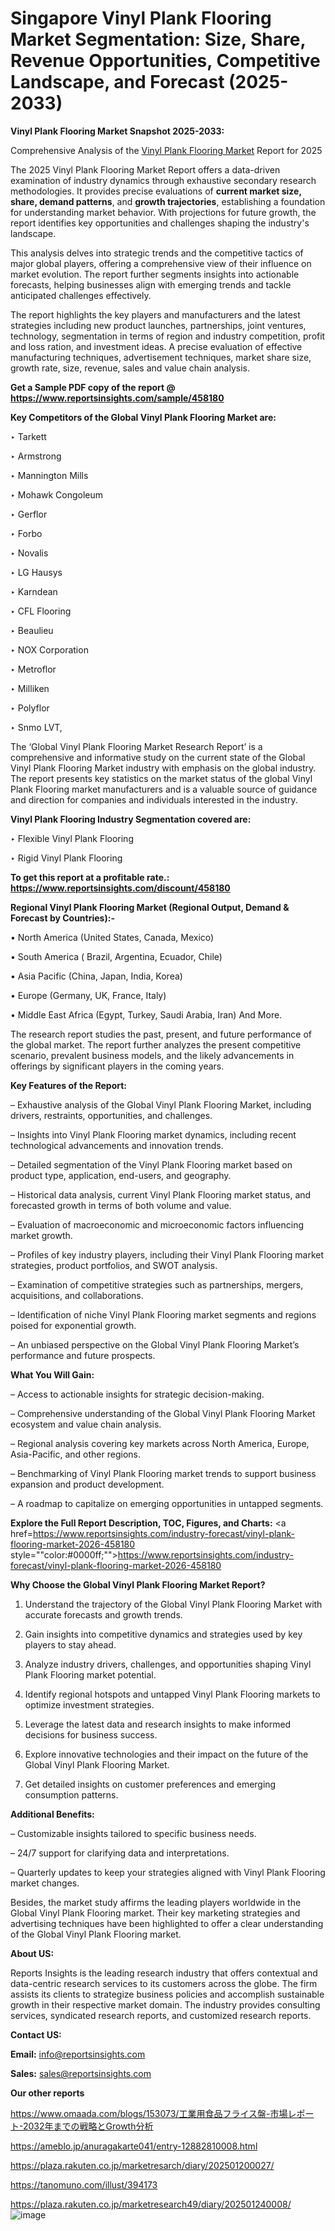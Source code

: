 # Singapore Vinyl Plank Flooring Market Segmentation: Size, Share, Revenue Opportunities, Competitive Landscape, and Forecast (2025-2033)

<strong>Vinyl Plank Flooring Market Snapshot 2025-2033:</strong>

Comprehensive Analysis of the <a href=https://www.reportsinsights.com/sample/458180>Vinyl Plank Flooring Market</a> Report for 2025

The 2025 Vinyl Plank Flooring Market Report offers a data-driven examination of industry dynamics through exhaustive secondary research methodologies. It provides precise evaluations of <strong>current market size, share, demand patterns</strong>, and <strong>growth trajectories</strong>, establishing a foundation for understanding market behavior. With projections for future growth, the report identifies key opportunities and challenges shaping the industry's landscape.

This analysis delves into strategic trends and the competitive tactics of major global players, offering a comprehensive view of their influence on market evolution. The report further segments insights into actionable forecasts, helping businesses align with emerging trends and tackle anticipated challenges effectively.

The report highlights the key players and manufacturers and the latest strategies including new product launches, partnerships, joint ventures, technology, segmentation in terms of region and industry competition, profit and loss ration, and investment ideas. A precise evaluation of effective manufacturing techniques, advertisement techniques, market share size, growth rate, size, revenue, sales and value chain analysis.

<strong>Get a Sample PDF copy of the report @ <a href=https://www.reportsinsights.com/sample/458180 style=color:#0000ff;>https://www.reportsinsights.com/sample/458180</a></strong>

<strong>Key Competitors of the Global Vinyl Plank Flooring Market are:</strong>

‣ Tarkett

‣ Armstrong

‣ Mannington Mills

‣ Mohawk Congoleum

‣ Gerflor

‣ Forbo

‣ Novalis

‣ LG Hausys

‣ Karndean

‣ CFL Flooring

‣ Beaulieu

‣ NOX Corporation

‣ Metroflor

‣ Milliken

‣ Polyflor

‣ Snmo LVT,

The ‘Global Vinyl Plank Flooring Market Research Report’ is a comprehensive and informative study on the current state of the Global Vinyl Plank Flooring Market industry with emphasis on the global industry. The report presents key statistics on the market status of the global Vinyl Plank Flooring market manufacturers and is a valuable source of guidance and direction for companies and individuals interested in the industry.

<strong>Vinyl Plank Flooring Industry Segmentation covered are:</strong>

‣ Flexible Vinyl Plank Flooring

‣ Rigid Vinyl Plank Flooring

<strong>To get this report at a profitable rate.: <a href=https://www.reportsinsights.com/discount/458180 style=color:#0000ff;>https://www.reportsinsights.com/discount/458180</a></strong>

<strong>Regional Vinyl Plank Flooring Market (Regional Output, Demand &amp; Forecast by Countries):-</strong>

• North America (United States, Canada, Mexico)

• South America ( Brazil, Argentina, Ecuador, Chile)

• Asia Pacific (China, Japan, India, Korea)

• Europe (Germany, UK, France, Italy)

• Middle East Africa (Egypt, Turkey, Saudi Arabia, Iran) And More.

The research report studies the past, present, and future performance of the global market. The report further analyzes the present competitive scenario, prevalent business models, and the likely advancements in offerings by significant players in the coming years.

<strong>Key Features of the Report:</strong>

– Exhaustive analysis of the Global Vinyl Plank Flooring Market, including drivers, restraints, opportunities, and challenges.

– Insights into Vinyl Plank Flooring market dynamics, including recent technological advancements and innovation trends.

– Detailed segmentation of the Vinyl Plank Flooring market based on product type, application, end-users, and geography.

– Historical data analysis, current Vinyl Plank Flooring market status, and forecasted growth in terms of both volume and value.

– Evaluation of macroeconomic and microeconomic factors influencing market growth.

– Profiles of key industry players, including their Vinyl Plank Flooring market strategies, product portfolios, and SWOT analysis.

– Examination of competitive strategies such as partnerships, mergers, acquisitions, and collaborations.

– Identification of niche Vinyl Plank Flooring market segments and regions poised for exponential growth.

– An unbiased perspective on the Global Vinyl Plank Flooring Market’s performance and future prospects.

<strong>What You Will Gain:</strong>

– Access to actionable insights for strategic decision-making.

– Comprehensive understanding of the Global Vinyl Plank Flooring Market ecosystem and value chain analysis.

– Regional analysis covering key markets across North America, Europe, Asia-Pacific, and other regions.

– Benchmarking of Vinyl Plank Flooring market trends to support business expansion and product development.

– A roadmap to capitalize on emerging opportunities in untapped segments.

<strong>Explore the Full Report Description, TOC, Figures, and Charts:</strong>
<a href=https://www.reportsinsights.com/industry-forecast/vinyl-plank-flooring-market-2026-458180 style=""color:#0000ff;"">https://www.reportsinsights.com/industry-forecast/vinyl-plank-flooring-market-2026-458180</a>

<strong>Why Choose the Global Vinyl Plank Flooring Market Report?</strong>

1. Understand the trajectory of the Global Vinyl Plank Flooring Market with accurate forecasts and growth trends.

2. Gain insights into competitive dynamics and strategies used by key players to stay ahead.

3. Analyze industry drivers, challenges, and opportunities shaping Vinyl Plank Flooring market potential.

4. Identify regional hotspots and untapped Vinyl Plank Flooring markets to optimize investment strategies.

5. Leverage the latest data and research insights to make informed decisions for business success.

6. Explore innovative technologies and their impact on the future of the Global Vinyl Plank Flooring Market.

7. Get detailed insights on customer preferences and emerging consumption patterns.

<strong>Additional Benefits:</strong>

– Customizable insights tailored to specific business needs.

– 24/7 support for clarifying data and interpretations.

– Quarterly updates to keep your strategies aligned with Vinyl Plank Flooring market changes.

Besides, the market study affirms the leading players worldwide in the Global Vinyl Plank Flooring market. Their key marketing strategies and advertising techniques have been highlighted to offer a clear understanding of the Global Vinyl Plank Flooring market.

<strong><strong>About US</strong>:</strong>

Reports Insights is the leading research industry that offers contextual and data-centric research services to its customers across the globe. The firm assists its clients to strategize business policies and accomplish sustainable growth in their respective market domain. The industry provides consulting services, syndicated research reports, and customized research reports.

<strong>Contact US:</strong>

<p class=><b>Email:</b> <a href=mailto:info@reportsinsights.com>info@reportsinsights.com</a></p>
<p class=><b>Sales:</b> <a href=mailto:sales@reportsinsights.com>sales@reportsinsights.com</a></p>

<strong>Our other reports</strong>

<a href=https://www.omaada.com/blogs/153073/工業用食品フライス盤-市場レポート-2032年までの戦略とGrowth分析>https://www.omaada.com/blogs/153073/工業用食品フライス盤-市場レポート-2032年までの戦略とGrowth分析</a>

<a href=https://ameblo.jp/anuragakarte041/entry-12882810008.html>https://ameblo.jp/anuragakarte041/entry-12882810008.html</a>

<a href=https://plaza.rakuten.co.jp/marketresarch/diary/202501200027/>https://plaza.rakuten.co.jp/marketresarch/diary/202501200027/</a>

<a href=https://tanomuno.com/illust/394173>https://tanomuno.com/illust/394173</a>

<a href=https://plaza.rakuten.co.jp/marketresearch49/diary/202501240008/>https://plaza.rakuten.co.jp/marketresearch49/diary/202501240008/</a>
![image](https://github.com/user-attachments/assets/f8676059-9d5b-4453-849b-3aa6cc00fa27)
